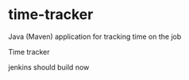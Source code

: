 # time-tracker
Java (Maven) application for tracking time on the job

Time tracker

jenkins should build now
